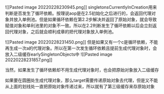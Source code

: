 ![[Pasted image 20220228230945.png]]
singletonsCurrentlyInCreation用来判断是否发生了循环依赖。按理说aop是在2.5初始化之后进行的，会返回代理对象并放入单例池。但是如果循环依赖在第2.2步解决并返回了原始对象，就会导致赋值对象和单利池里的对象不一致。所以在2.2判断发生了循环依赖以后会立刻返回代理对象，之后就会顺利成章的把代理对象放入单例池。

![[Pasted image 20220228231450.png]]
但是如果又有一个c是循环依赖，不能再生成一次a的代理对象。所以在第一次发生循环依赖且提前生成代理对象时，会放入二级缓存earlySingletonObjects中
![[Pasted image 20220228231857.png]]

当然，如果发生了循环依赖却不用生成代理对象时，也会把原始对象放入二级缓存

如果要在圆圈处生成代理对象，那么target需要传递原始对象去代理，但是又不能从上面的划线处一直把原始对象传递过来，所以就有了第三级缓存来存原始对象